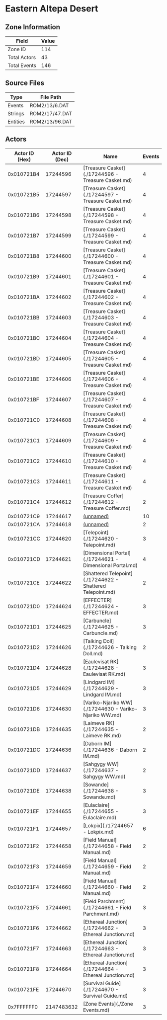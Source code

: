 # Eastern Altepa Desert

## Zone Information

| Field        |   Value |
|--------------|---------|
| Zone ID      |     114 |
| Total Actors |      43 |
| Total Events |     146 |

## Source Files

| Type     | File Path      |
|----------|----------------|
| Events   | ROM2/13/6.DAT  |
| Strings  | ROM2/17/47.DAT |
| Entities | ROM2/13/96.DAT |

## Actors

| Actor ID (Hex)   |   Actor ID (Dec) | Name                                                       |   Events |
|------------------|------------------|------------------------------------------------------------|----------|
| 0x010721B4       |         17244596 | [Treasure Casket](./17244596 - Treasure Casket.md)         |        4 |
| 0x010721B5       |         17244597 | [Treasure Casket](./17244597 - Treasure Casket.md)         |        4 |
| 0x010721B6       |         17244598 | [Treasure Casket](./17244598 - Treasure Casket.md)         |        4 |
| 0x010721B7       |         17244599 | [Treasure Casket](./17244599 - Treasure Casket.md)         |        4 |
| 0x010721B8       |         17244600 | [Treasure Casket](./17244600 - Treasure Casket.md)         |        4 |
| 0x010721B9       |         17244601 | [Treasure Casket](./17244601 - Treasure Casket.md)         |        4 |
| 0x010721BA       |         17244602 | [Treasure Casket](./17244602 - Treasure Casket.md)         |        4 |
| 0x010721BB       |         17244603 | [Treasure Casket](./17244603 - Treasure Casket.md)         |        4 |
| 0x010721BC       |         17244604 | [Treasure Casket](./17244604 - Treasure Casket.md)         |        4 |
| 0x010721BD       |         17244605 | [Treasure Casket](./17244605 - Treasure Casket.md)         |        4 |
| 0x010721BE       |         17244606 | [Treasure Casket](./17244606 - Treasure Casket.md)         |        4 |
| 0x010721BF       |         17244607 | [Treasure Casket](./17244607 - Treasure Casket.md)         |        4 |
| 0x010721C0       |         17244608 | [Treasure Casket](./17244608 - Treasure Casket.md)         |        4 |
| 0x010721C1       |         17244609 | [Treasure Casket](./17244609 - Treasure Casket.md)         |        4 |
| 0x010721C2       |         17244610 | [Treasure Casket](./17244610 - Treasure Casket.md)         |        4 |
| 0x010721C3       |         17244611 | [Treasure Casket](./17244611 - Treasure Casket.md)         |        4 |
| 0x010721C4       |         17244612 | [Treasure Coffer](./17244612 - Treasure Coffer.md)         |        2 |
| 0x010721C9       |         17244617 | [(unnamed)](./17244617.md)                                 |       10 |
| 0x010721CA       |         17244618 | [(unnamed)](./17244618.md)                                 |        2 |
| 0x010721CC       |         17244620 | [Telepoint](./17244620 - Telepoint.md)                     |        3 |
| 0x010721CD       |         17244621 | [Dimensional Portal](./17244621 - Dimensional Portal.md)   |        4 |
| 0x010721CE       |         17244622 | [Shattered Telepoint](./17244622 - Shattered Telepoint.md) |        2 |
| 0x010721D0       |         17244624 | [EFFECTER](./17244624 - EFFECTER.md)                       |        3 |
| 0x010721D1       |         17244625 | [Carbuncle](./17244625 - Carbuncle.md)                     |        3 |
| 0x010721D2       |         17244626 | [Talking Doll](./17244626 - Talking Doll.md)               |        2 |
| 0x010721D4       |         17244628 | [Eaulevisat RK](./17244628 - Eaulevisat RK.md)             |        3 |
| 0x010721D5       |         17244629 | [Lindgard IM](./17244629 - Lindgard IM.md)                 |        3 |
| 0x010721D6       |         17244630 | [Variko-Njariko WW](./17244630 - Variko-Njariko WW.md)     |        3 |
| 0x010721DB       |         17244635 | [Laimeve RK](./17244635 - Laimeve RK.md)                   |        2 |
| 0x010721DC       |         17244636 | [Daborn IM](./17244636 - Daborn IM.md)                     |        2 |
| 0x010721DD       |         17244637 | [Sahgygy WW](./17244637 - Sahgygy WW.md)                   |        2 |
| 0x010721DE       |         17244638 | [Sowande](./17244638 - Sowande.md)                         |        3 |
| 0x010721EF       |         17244655 | [Eulaclaire](./17244655 - Eulaclaire.md)                   |        3 |
| 0x010721F1       |         17244657 | [Lokpix](./17244657 - Lokpix.md)                           |        6 |
| 0x010721F2       |         17244658 | [Field Manual](./17244658 - Field Manual.md)               |        2 |
| 0x010721F3       |         17244659 | [Field Manual](./17244659 - Field Manual.md)               |        2 |
| 0x010721F4       |         17244660 | [Field Manual](./17244660 - Field Manual.md)               |        2 |
| 0x010721F5       |         17244661 | [Field Parchment](./17244661 - Field Parchment.md)         |        3 |
| 0x010721F6       |         17244662 | [Ethereal Junction](./17244662 - Ethereal Junction.md)     |        3 |
| 0x010721F7       |         17244663 | [Ethereal Junction](./17244663 - Ethereal Junction.md)     |        3 |
| 0x010721F8       |         17244664 | [Ethereal Junction](./17244664 - Ethereal Junction.md)     |        3 |
| 0x010721FE       |         17244670 | [Survival Guide](./17244670 - Survival Guide.md)           |        3 |
| 0x7FFFFFF0       |       2147483632 | [Zone Events](./Zone Events.md)                            |        3 |